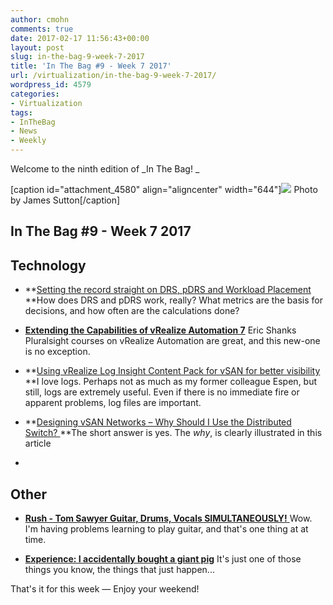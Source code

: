 ```yaml
---
author: cmohn
comments: true
date: 2017-02-17 11:56:43+00:00
layout: post
slug: in-the-bag-9-week-7-2017
title: 'In The Bag #9 - Week 7 2017'
url: /virtualization/in-the-bag-9-week-7-2017/
wordpress_id: 4579
categories:
- Virtualization
tags:
- InTheBag
- News
- Weekly
---
```


Welcome to the ninth edition of _In The Bag!
_

[caption id="attachment_4580" align="aligncenter" width="644"][![](http://vninja.net/wordpress/wp-content/uploads/2017/02/acl5sitd8wg-james-sutton-644x429.jpg)](https://unsplash.com/@jamessutton_photography) Photo by James Sutton[/caption]



## In The Bag #9 - Week 7 2017





## Technology






    
  * **[Setting the record straight on DRS, pDRS and Workload Placement
](https://blogs.vmware.com/management/2017/02/setting-record-straight-drs-pdrs-workload-placement.html)**How does DRS and pDRS work, really? What metrics are the basis for decisions, and how often are the calculations done?

    
  * [**Extending the Capabilities of vRealize Automation 7**](https://www.pluralsight.com/courses/extending-capabilities-of-vrealize-automation-7)
Eric Shanks Pluralsight courses on vRealize Automation are great, and this new-one is no exception.

    
  * **[Using vRealize Log Insight Content Pack for vSAN for better visibility
](https://blogs.vmware.com/virtualblocks/2017/02/16/using-vrealize-log-insight-content-pack-vsan-better-visibility/)**I love logs. Perhaps not as much as my former colleague Espen, but still, logs are extremely useful. Even if there is no immediate fire or apparent problems, log files are important.

    
  * **[Designing vSAN Networks – Why Should I Use the Distributed Switch?
](https://blogs.vmware.com/virtualblocks/2017/01/19/designing-vsan-networks-use-distributed-switch/)**The short answer is yes. The _why_, is clearly illustrated in this article

    
  * 




## Other






    
  * [**Rush - Tom Sawyer Guitar, Drums, Vocals SIMULTANEOUSLY!**
](https://www.youtube.com/watch?v=CML3gkL-6N8)Wow. I'm having problems learning to play guitar, and that's one thing at at time.

    
  * **[Experience: I accidentally bought a giant pig](https://www.theguardian.com/lifeandstyle/2017/feb/10/experience-i-accidentally-bought-a-giant-pig)**
It's just one of those things you know, the things that just happen...



That's it for this week — Enjoy your weekend!
